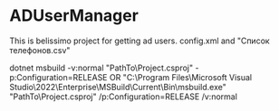# ADUserManager
This is belissimo project for getting ad users.
config.xml and "Список телефонов.csv"

dotnet msbuild -v:normal "PathTo\Project.csproj" -p:Configuration=RELEASE
OR
"C:\Program Files\Microsoft Visual Studio\2022\Enterprise\MSBuild\Current\Bin\msbuild.exe" "PathTo\Project.csproj" /p:Configuration=RELEASE /v:normal
